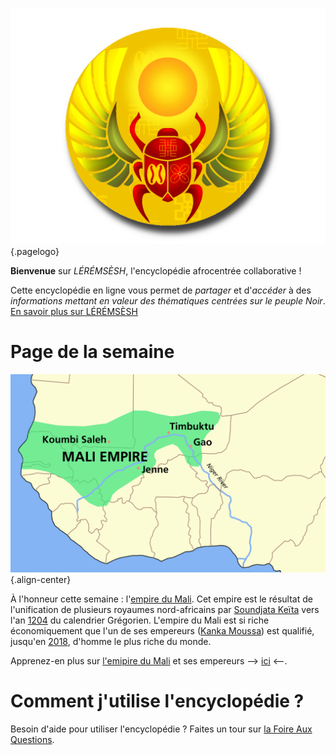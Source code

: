 <!-- TITLE: Page d'acceuil -->

![Logo Leremsesh Com](/uploads/logo/logo_siteWeb.png "Logo de LEREMSESH"){.pagelogo}

**Bienvenue** sur *LÉRÉMSÈSH*, l'encyclopédie afrocentrée collaborative !

Cette encyclopédie en ligne vous permet de *partager* et d'*accéder* à des *informations mettant en valeur des thématiques centrées sur le peuple Noir*.
[En savoir plus sur LÉRÉMSÈSH](/leremsesh/presentation-de-leremsesh)

# Page de la semaine
![Mali Empire Map](/uploads/map/mali-empire-map.png "Territoire de l'empire du Manden"){.align-center}

À l'honneur cette semaine : l'[empire du Mali](/geographie/empire/afrique/nord-ouest/mali). Cet empire est le résultat de l'unification de plusieurs royaumes nord-africains par [Soundjata Keïta](/personnalite/homme/noble/souverain/empereur/afrique/nord-ouest/mali/soundjata-keita) vers l'an [1204](/histoire/date/calendrier-gregorien/par-annee/1204) du calendrier Grégorien. L'empire du Mali est si riche économiquement que l'un de ses empereurs ([Kanka Moussa](/personnalite/homme/noble/souverain/empereur/afrique/nord-ouest/mali/kanka-moussa)) est qualifié, jusqu'en [2018](/histoire/date/calendrier-gregorien/par-annee/2018), d'homme le plus riche du monde.

Apprenez-en plus sur [l'emipire du Mali](/geographie/empire/afrique/nord-ouest/mali) et ses empereurs --> [ici](/geographie/empire/afrique/nord-ouest/mali) <--.

# Comment j'utilise l'encyclopédie ?
Besoin d'aide pour utiliser l'encyclopédie ? Faites un tour sur [la Foire Aux Questions](/leremsesh/faq).

